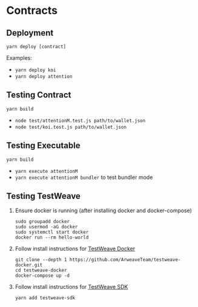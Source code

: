 # Contracts

## Deployment

`yarn deploy [contract]`

Examples:

- `yarn deploy koi`
- `yarn deploy attention`

## Testing Contract

`yarn build`

- `node test/attentionM.test.js path/to/wallet.json`
- `node test/koi.test.js path/to/wallet.json`

## Testing Executable

`yarn build`

- `yarn execute attentionM`
- `yarn execute attentionM bundler` to test bundler mode


## Testing TestWeave

1. Ensure docker is running (after installing docker and docker-compose)
    ```
    sudo groupadd docker
    sudo usermod -aG docker
    sudo systemctl start docker
    docker run --rm hello-world
    ```
2. Follow install instructions for [TestWeave Docker](https://github.com/ArweaveTeam/testweave-docker)
    ```
    git clone --depth 1 https://github.com/ArweaveTeam/testweave-docker.git
    cd testweave-docker
    docker-compose up -d
    ```
3. Follow install instructions for [TestWeave SDK](https://github.com/ArweaveTeam/testweave-sdk)
    ```
    yarn add testweave-sdk
    ```